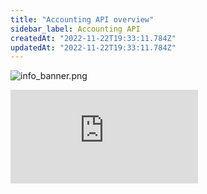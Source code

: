 ```yaml
---
title: "Accounting API overview"
sidebar_label: Accounting API
createdAt: "2022-11-22T19:33:11.784Z"
updatedAt: "2022-11-22T19:33:11.784Z"
---
```


<Head>
  <meta property="og:image" content="https://files.readme.io/2b27c1b-info_banner.png"/>
</Head>

![](https://files.readme.io/2b27c1b-info_banner.png "info_banner.png")

<div className="video-container">
  <iframe src="https://www.youtube.com/embed/4zLgo0iP6MI" title="YouTube video player" frameborder="0" allow="accelerometer; autoplay; clipboard-write; encrypted-media; gyroscope; picture-in-picture" allowfullscreen />
</div>

